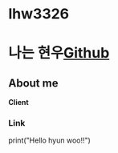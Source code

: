 # lhw3326
# 나는 현우[Github](https//gitub.com/ldeaBank)
## About me     
**Client** 
### Link 
print("Hello hyun woo!!")
